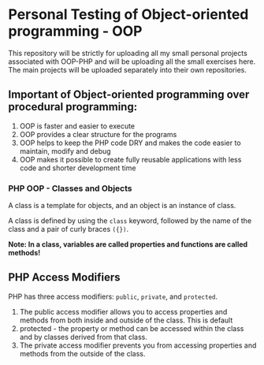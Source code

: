 # Personal Testing of Object-oriented programming - OOP

This repository will be strictly for uploading all my small personal projects associated with OOP-PHP and will be uploading all the small exercises here. The main projects will be uploaded separately into their own repositories.

## Important of Object-oriented programming over procedural programming:

1. OOP is faster and easier to execute
2. OOP provides a clear structure for the programs
3. OOP helps to keep the PHP code DRY and makes the code easier to maintain, modify and debug
4. OOP makes it possible to create fully reusable applications with less code and shorter development time

### PHP OOP - Classes and Objects

A class is a template for objects, and an object is an instance of class.

A class is defined by using the `class` keyword, followed by the name of the class and a pair of curly braces `({})`.

**Note: In a class, variables are called properties and functions are called methods!**

## PHP Access Modifiers

PHP has three access modifiers: `public`, `private`, and `protected`.

1. The public access modifier allows you to access properties and methods from both inside and outside of the class. This is default
2. protected - the property or method can be accessed within the class and by classes derived from that class.
3. The private access modifier prevents you from accessing properties and methods from the outside of the class.

